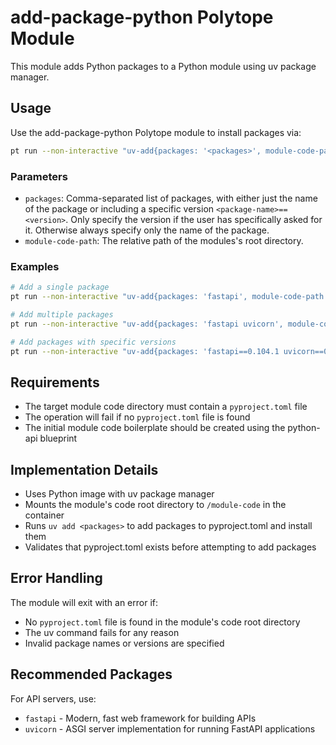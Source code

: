# add-package-python Polytope Module

This module adds Python packages to a Python module using uv package manager.

## Usage

Use the add-package-python Polytope module to install packages via:

```bash
pt run --non-interactive "uv-add{packages: '<packages>', module-code-path: '<module-code-path>'}"
```

### Parameters

- `packages`: Comma-separated list of packages, with either just the name of the package or including a specific version `<package-name>==<version>`. Only specify the version if the user has specifically asked for it. Otherwise always specify only the name of the package.
- `module-code-path`: The relative path of the modules's root directory.

### Examples

```bash
# Add a single package
pt run --non-interactive "uv-add{packages: 'fastapi', module-code-path: 'api'}"

# Add multiple packages
pt run --non-interactive "uv-add{packages: 'fastapi uvicorn', module-code-path: 'api'}"

# Add packages with specific versions
pt run --non-interactive "uv-add{packages: 'fastapi==0.104.1 uvicorn==0.24.0', module-code-path: 'api'}"
```

## Requirements

- The target module code  directory must contain a `pyproject.toml` file
- The operation will fail if no `pyproject.toml` file is found
- The initial module code boilerplate should be created using the python-api blueprint

## Implementation Details

- Uses Python image with uv package manager
- Mounts the module's code root directory to `/module-code` in the container
- Runs `uv add <packages>` to add packages to pyproject.toml and install them
- Validates that pyproject.toml exists before attempting to add packages

## Error Handling

The module will exit with an error if:
- No `pyproject.toml` file is found in the module's code root directory
- The uv command fails for any reason
- Invalid package names or versions are specified

## Recommended Packages

For API servers, use:
- `fastapi` - Modern, fast web framework for building APIs
- `uvicorn` - ASGI server implementation for running FastAPI applications
